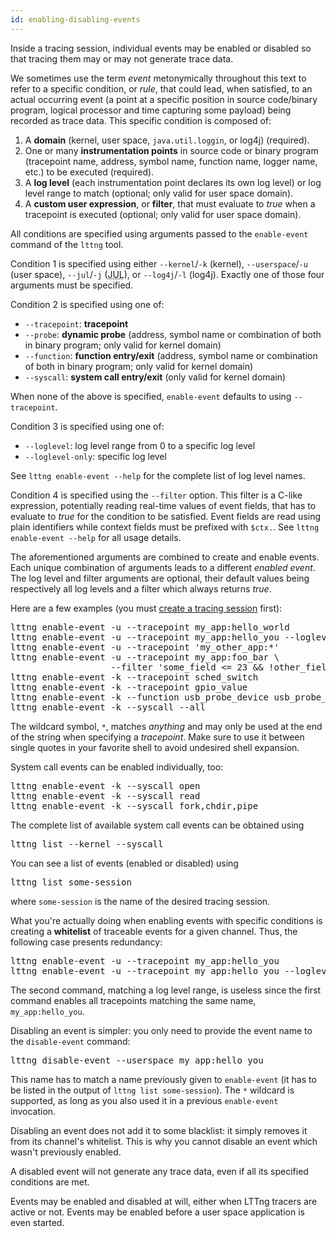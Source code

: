 ```yaml
---
id: enabling-disabling-events
---
```


Inside a tracing session, individual events may be enabled or disabled
so that tracing them may or may not generate trace data.

We sometimes use the term _event_ metonymically throughout this text to
refer to a specific condition, or _rule_, that could lead, when
satisfied, to an actual occurring event (a point at a specific position
in source code/binary program, logical processor and time capturing
some payload) being recorded as trace data. This specific condition is
composed of:

  1. A **domain** (kernel, user space, `java.util.loggin`, or log4j)
     (required).
  2. One or many **instrumentation points** in source code or binary
     program (tracepoint name, address, symbol name, function name,
     logger name, etc.) to be executed (required).
  3. A **log level** (each instrumentation point declares its own log
     level) or log level range to match (optional; only valid for user
     space domain).
  4. A **custom user expression**, or **filter**, that must evaluate to
     _true_ when a tracepoint is executed (optional; only valid for user
     space domain).

All conditions are specified using arguments passed to the
`enable-event` command of the `lttng` tool.

Condition 1 is specified using either `--kernel`/`-k` (kernel),
`--userspace`/`-u` (user space), `--jul`/`-j`
(<abbr title="java.util.logging">JUL</abbr>), or `--log4j`/`-l` (log4j).
Exactly one of those four arguments must be specified.

Condition 2 is specified using one of:

  * `--tracepoint`: **tracepoint**
  * `--probe`: **dynamic probe** (address, symbol name  or combination
    of both in binary program; only valid for kernel domain)
  * `--function`: **function entry/exit** (address, symbol name or
    combination of both in binary program; only valid for kernel domain)
  * `--syscall`: **system call entry/exit** (only valid for kernel
    domain)

When none of the above is specified, `enable-event` defaults to
using `--tracepoint`.

Condition 3 is specified using one of:

  * `--loglevel`: log level range from 0 to a specific log level
  * `--loglevel-only`: specific log level

See `lttng enable-event --help` for the complete list of log level
names.

Condition 4 is specified using the `--filter` option. This filter is
a C-like expression, potentially reading real-time values of event
fields, that has to evaluate to _true_ for the condition to be satisfied.
Event fields are read using plain identifiers while context fields
must be prefixed with `$ctx.`. See `lttng enable-event --help` for
all usage details.

The aforementioned arguments are combined to create and enable events.
Each unique combination of arguments leads to a different
_enabled event_. The log level and filter arguments are optional, their
default values being respectively all log levels and a filter which
always returns _true_.

Here are a few examples (you must
[create a tracing session](#doc-creating-destroying-tracing-sessions)
first):

<pre class="term">
lttng enable-event -u --tracepoint my_app:hello_world
lttng enable-event -u --tracepoint my_app:hello_you --loglevel TRACE_WARNING
lttng enable-event -u --tracepoint 'my_other_app:*'
lttng enable-event -u --tracepoint my_app:foo_bar \
                   --filter 'some_field <= 23 && !other_field'
lttng enable-event -k --tracepoint sched_switch
lttng enable-event -k --tracepoint gpio_value
lttng enable-event -k --function usb_probe_device usb_probe_device
lttng enable-event -k --syscall --all
</pre>

The wildcard symbol, `*`, matches _anything_ and may only be used at
the end of the string when specifying a _tracepoint_. Make sure to
use it between single quotes in your favorite shell to avoid
undesired shell expansion.

System call events can be enabled individually, too:

<pre class="term">
lttng enable-event -k --syscall open
lttng enable-event -k --syscall read
lttng enable-event -k --syscall fork,chdir,pipe
</pre>

The complete list of available system call events can be
obtained using

<pre class="term">
lttng list --kernel --syscall
</pre>

You can see a list of events (enabled or disabled) using

<pre class="term">
lttng list some-session
</pre>

where `some-session` is the name of the desired tracing session.

What you're actually doing when enabling events with specific conditions
is creating a **whitelist** of traceable events for a given channel.
Thus, the following case presents redundancy:

<pre class="term">
lttng enable-event -u --tracepoint my_app:hello_you
lttng enable-event -u --tracepoint my_app:hello_you --loglevel TRACE_DEBUG
</pre>

The second command, matching a log level range, is useless since the first
command enables all tracepoints matching the same name,
`my_app:hello_you`.

Disabling an event is simpler: you only need to provide the event
name to the `disable-event` command:

<pre class="term">
lttng disable-event --userspace my_app:hello_you
</pre>

This name has to match a name previously given to `enable-event` (it
has to be listed in the output of `lttng list some-session`).
The `*` wildcard is supported, as long as you also used it in a
previous `enable-event` invocation.

Disabling an event does not add it to some blacklist: it simply removes
it from its channel's whitelist. This is why you cannot disable an event
which wasn't previously enabled.

A disabled event will not generate any trace data, even if all its
specified conditions are met.

Events may be enabled and disabled at will, either when LTTng tracers
are active or not. Events may be enabled before a user space application
is even started.
